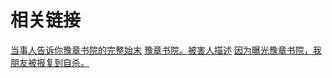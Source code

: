 # 相关链接
[当事人告诉你豫章书院的完整始末](https://www.bilibili.com/video/BV12E411h7A6?from=search&seid=16319272542898625085)
[豫章书院。被害人描述](https://www.bilibili.com/video/BV1EE41187TM/?spm_id_from=333.788.videocard.0)
[因为曝光豫章书院，我朋友被报复到自杀。](https://zhuanlan.zhihu.com/p/85089355)

